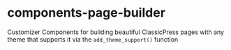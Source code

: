 # components-page-builder
Customizer Components for building beautiful ClassicPress pages with any theme that supports it via the `add_theme_support()` function
